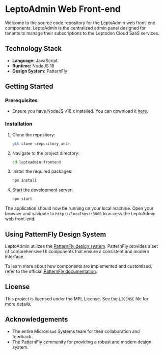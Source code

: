 # LeptoAdmin Web Front-end

Welcome to the source code repository for the LeptoAdmin web front-end components. LeptoAdmin is the centralized admin panel designed for tenants to manage their subscriptions to the Leptodon Cloud SaaS services.

## Technology Stack

- **Language:** JavaScript
- **Runtime:** NodeJS 18
- **Design System:** PatternFly

## Getting Started

### Prerequisites

- Ensure you have NodeJS v18.x installed. You can download it [here](https://nodejs.org/).

### Installation

1. Clone the repository:
   ```bash
   git clone <repository_url>
   ```

2. Navigate to the project directory:
   ```bash
   cd leptoadmin-frontend
   ```

3. Install the required packages:
   ```bash
   npm install
   ```

4. Start the development server:
   ```bash
   npm start
   ```

The application should now be running on your local machine. Open your browser and navigate to `http://localhost:3000` to access the LeptoAdmin web front-end.

## Using PatternFly Design System

LeptoAdmin utilizes the [PatternFly design system](https://www.patternfly.org/). PatternFly provides a set of comprehensive UI components that ensure a consistent and modern interface.

To learn more about how components are implemented and customized, refer to the official [PatternFly documentation](https://www.patternfly.org/v4/documentation/react/overview/introduction).

## License

This project is licensed under the MPL License. See the `LICENSE` file for more details.

## Acknowledgements

- The entire Micronisus Systems team for their collaboration and feedback.
- The PatternFly community for providing a robust and modern design system.
```